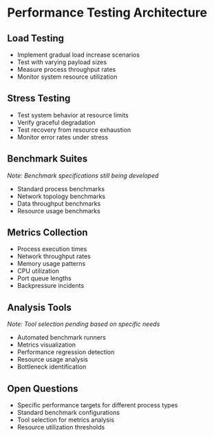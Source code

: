 # Performance Testing Architecture

## Load Testing
- Implement gradual load increase scenarios
- Test with varying payload sizes
- Measure process throughput rates
- Monitor system resource utilization

## Stress Testing
- Test system behavior at resource limits
- Verify graceful degradation
- Test recovery from resource exhaustion
- Monitor error rates under stress

## Benchmark Suites
*Note: Benchmark specifications still being developed*
- Standard process benchmarks
- Network topology benchmarks
- Data throughput benchmarks
- Resource usage benchmarks

## Metrics Collection
- Process execution times
- Network throughput rates
- Memory usage patterns
- CPU utilization
- Port queue lengths
- Backpressure incidents

## Analysis Tools
*Note: Tool selection pending based on specific needs*
- Automated benchmark runners
- Metrics visualization
- Performance regression detection
- Resource usage analysis
- Bottleneck identification

## Open Questions
- Specific performance targets for different process types
- Standard benchmark configurations
- Tool selection for metrics analysis
- Resource utilization thresholds 